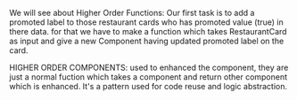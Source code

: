 We will see about Higher Order Functions:
Our first task is to add a promoted label to those restaurant cards who has promoted value (true) in there data. for that we have to make a function which takes RestaurantCard as input and give a new Component having updated promoted label on the card.

HIGHER ORDER COMPONENTS:
used to enhanced the component, they are just a normal fuction which takes a component and return other component which is enhanced. It's a pattern used for code reuse and logic abstraction.